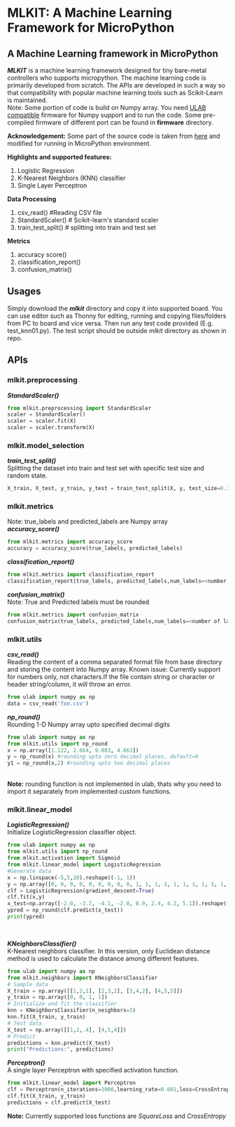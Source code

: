 # MLKIT: A Machine Learning Framework for MicroPython
## A Machine Learning framework in MicroPython
***MLKIT*** is a machine learning framework designed for tiny bare-metal controllers who supports micropython. The machine learning code is primarily developed from scratch. The APIs are developed in such a way so that compatibility with popular machine learning tools such as Scikit-Learn is maintained. <br>
Note: Some portion of code is build on Numpy array. You need [ULAB compatible](https://github.com/v923z/micropython-ulab) firmware for Numpy support and to run the code. Some pre-compiled firmware of different port can be found in **firmware** directory.<br>

**Acknowledgement:** Some part of the source code is taken from [here](https://github.com/patrickloeber/MLfromscratch) and modified for running in MicroPython environment.

**Highlights and supported features:** <br>
1. Logistic Regression
2. K-Nearest Neighbors (KNN) classifier
3. Single Layer Perceptron

**Data Processing**
1. csv_read() #Reading CSV file
2. StandardScaler() # Scikit-learn's standard scaler
3. train_test_split() # splitting into train and test set

**Metrics**
1. accuracy score()
2. classification_report()
3. confusion_matrix()

## Usages
Simply download the ***mlkit*** directory and copy it into supported board. You can use editor such as Thonny for editing, running and copying files/folders from PC to board and vice versa. Then run any test code provided (E.g. test_knn01.py). The test script should be outside *mlkit* directory as shown in repo.

## APIs
### mlkit.preprocessing
***StandardScaler()*** <br>
```python
from mlkit.preprocessing import StandardScaler
scaler = StandardScaler()
scaler = scaler.fit(X)
scaler = scaler.transform(X)
```
### mlkit.model_selection <br>
***train_test_split()*** <br>
Splitting the dataset into train and test set with specific test size and random state.<br>

```python
X_train, X_test, y_train, y_test = train_test_split(X, y, test_size=0.2, random_state=5)
```
### mlkit.metrics <br>
Note: true_labels and predicted_labels are Numpy array <br>
***accuracy_score()***
```python
from mlkit.metrics import accuracy_score
accuracy = accuracy_score(true_labels, predicted_labels)
```
***classification_report()***
```python
from mlkit.metrics import classification_report
classification_report(true_labels, predicted_labels,num_labels=<number of labels>)
```
***confusion_matrix()*** <br>
Note: True and Predicted labels must be rounded 
```python
from mlkit.metrics import confusion_matrix
confusion_matrix(true_labels, predicted_labels,num_labels=<number of labels>)
```
### mlkit.utils
***csv_read()*** <br>
Reading the content of a comma separated format file from base directory and storing the content into Numpy array. Known issue: Currently support for numbers only, not characters.If the file contain string or character or header string/column, it will throw an error. <br>
```python
from ulab import numpy as np
data = csv_read('foo.csv')
```
***np_round()*** <br>
Rounding 1-D Numpy array upto specified decimal digits
<br>
```python
from ulab import numpy as np
from mlkit.utils import np_round
x = np.array([1.122, 2.664, 9.883, 4.663])
y = np_round(x) #rounding upto zero decimal places, default=0
y1 = np_round(x,2) #rounding upto two decimal places
```
<br>**Note:** rounding function is not implemented in ulab, thats why you need to import it separately from implemented custom functions.<br>
### mlkit.linear_model
***LogisticRegression()*** <br>
Initialize LogisticRegression classifier object. <br>

```python
from ulab import numpy as np
from mlkit.utils import np_round
from mlkit.activation import Sigmoid
from mlkit.linear_model import LogisticRegression
#Generate data
x = np.linspace(-5,5,20).reshape((-1, 1))
y = np.array([0, 0, 0, 0, 0, 0, 0, 0, 0, 1, 1, 1, 1, 1, 1, 1, 1, 1, 1, 1])
clf = LogisticRegression(gradient_descent=True)
clf.fit(x,y)
x_test=np.array([-2.0, -3.7, -4.1, -2.8, 0.9, 2.4, 4.2, 5.1]).reshape((-1,1))
ypred = np_round(clf.predict(x_test))
print(ypred)
```
<br>

***KNeighborsClassifier()*** <br>
K-Nearest neighbors classifier. In this version, only Euclidean distance method is used to calculate the distance among different features.<br>
```python
from ulab import numpy as np
from mlkit.neighbors import KNeighborsClassifier
# Sample data
X_train = np.array([[1,2,1], [2,3,2], [3,4,2], [4,5,5]])
y_train = np.array([0, 0, 1, 1])
# Initialize and fit the classifier
knn = KNeighborsClassifier(n_neighbors=3)
knn.fit(X_train, y_train)
# Test data
X_test = np.array([[1,2,.4], [4,5,4]])
# Predict
predictions = knn.predict(X_test)
print("Predictions:", predictions)
```
***Perceptron()*** <br>
A single layer Perceptron with specified activation function.<br>
```python
from mlkit.linear_model import Perceptron
clf = Perceptron(n_iterations=1000,learning_rate=0.001,loss=CrossEntropy,activation_function=Sigmoid)
clf.fit(X_train, y_train)
predictions = clf.predict(X_test)
```
**Note:** Currently supported loss functions are *SquareLoss* and *CrossEntropy* <br>
